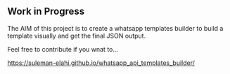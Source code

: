 ## Work in Progress

The AIM of this project is to create a whatsapp templates builder to build a template visually and get the final JSON output.

Feel free to contribute if you wnat to...

https://suleman-elahi.github.io/whatsapp_api_templates_builder/
